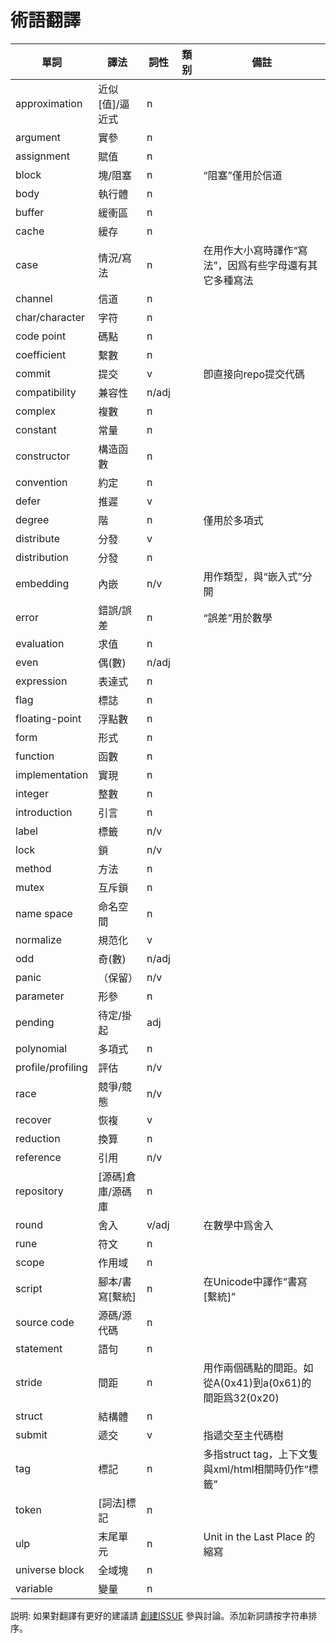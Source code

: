 # 術語翻譯

單詞              | 譯法              | 詞性   | 類别 | 備註
----------------- | ----------------- | ------ | ---- | ----
approximation     | 近似[值]/逼近式   | n      |      |
argument          | 實參              | n      |      |
assignment        | 賦值              | n      |      |
block             | 塊/阻塞           | n      |      | “阻塞”僅用於信道
body              | 執行體            | n      |      |
buffer            | 緩衝區            | n      |      |
cache             | 緩存              | n      |      |
case              | 情況/寫法         | n      |      | 在用作大小寫時譯作“寫法”，因爲有些字母還有其它多種寫法
channel           | 信道              | n      |      |
char/character    | 字符              | n      |      |
code point        | 碼點              | n      |      |
coefficient       | 繫數              | n      |      |
commit            | 提交              | v      |      | 卽直接向repo提交代碼
compatibility     | 兼容性            | n/adj  |      |
complex           | 複數              | n      |      |
constant          | 常量              | n      |      |
constructor       | 構造函數          | n      |      |
convention        | 約定              | n      |      |
defer             | 推遲              | v      |      |
degree            | 階                | n      |      | 僅用於多項式
distribute        | 分發              | v      |      |
distribution      | 分發              | n      |      |
embedding         | 內嵌              | n/v    |      | 用作類型，與“嵌入式”分開
error             | 錯誤/誤差         | n      |      | “誤差”用於數學
evaluation        | 求值              | n      |      |
even              | 偶(數)            | n/adj  |      |
expression        | 表達式            | n      |      |
flag              | 標誌              | n      |      |
floating-point    | 浮點數            | n      |      |
form              | 形式              | n      |      |
function          | 函數              | n      |      |
implementation    | 實現              | n      |      |
integer           | 整數              | n      |      |
introduction      | 引言              | n      |      |
label             | 標籤              | n/v    |      |
lock              | 鎖                | n/v    |      |
method            | 方法              | n      |      |
mutex             | 互斥鎖            | n      |      |
name space        | 命名空間          | n      |      |
normalize         | 規范化            | v      |      |
odd               | 奇(數)            | n/adj  |      |
panic             |（保留）           | n/v    |      |
parameter         | 形參              | n      |      |
pending           | 待定/掛起         | adj    |      |
polynomial        | 多項式            | n      |      |
profile/profiling | 評估              | n/v    |      |
race              | 競爭/競態         | n/v    |      |
recover           | 恢複              | v      |      |
reduction         | 換算              | n      |      |
reference         | 引用              | n/v    |      |
repository        | [源碼]倉庫/源碼庫 | n      |      |
round             | 舍入              | v/adj  |      | 在數學中爲舍入
rune              | 符文              | n      |      |
scope             | 作用域            | n      |      |
script            | 腳本/書寫[繫統]   | n      |      | 在Unicode中譯作“書寫[繫統]”
source code       | 源碼/源代碼       | n      |      |
statement         | 語句              | n      |      |
stride            | 間距              | n      |      | 用作兩個碼點的間距。如從A(0x41)到a(0x61)的間距爲32(0x20)
struct            | 結構體            | n      |      |
submit            | 遞交              | v      |      | 指遞交至主代碼樹
tag               | 標記              | n      |      | 多指struct tag，上下文隻與xml/html相關時仍作“標籤”
token             | [詞法]標記        | n      |      |
ulp               | 末尾單元          | n      |      | Unit in the Last Place 的縮寫
universe block    | 全域塊            | n      |      |
variable          | 變量              | n      |      |

説明: 如果對翻譯有更好的建議請 [創建ISSUE](https://github.com/golang-china/gopl-zh/issues/new) 參與討論。添加新詞請按字符串排序。
